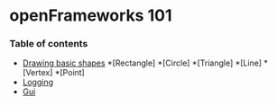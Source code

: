 # openFrameworks 101

### Table of contents
* [Drawing basic shapes](#)
    *[Rectangle]
    *[Circle]
    *[Triangle]
    *[Line]
    *[Vertex]
    *[Point]
* [Logging](#)
* [Gui](#)
